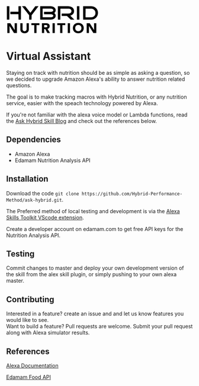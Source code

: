 ![nutrition logo](/nutrition.png)
# Virtual Assistant

Staying on track with nutrition should be as simple as asking a question, so we decided to upgrade Amazon Alexa's ability to answer nutrition related questions.

The goal is to make tracking macros with Hybrid Nutrition, or any nutrition service,
easier with the speach technology powered by Alexa. 

If you're not familiar with the alexa voice model or Lambda functions, read the [Ask Hybrid Skill Blog](https://www.notion.so/Ask-Hybrid-on-Amazon-Alexa-8e9d26ced15346c68f3d9186cc3a7142) and check out the references below.

## Dependencies
- Amazon Alexa
- Edamam Nutrition Analysis API

## Installation
Download the code `git clone https://github.com/Hybrid-Performance-Method/ask-hybrid.git`. 
  
The Preferred method of local testing and development is via the [Alexa Skills Toolkit VScode extension](https://developer.amazon.com/en-US/docs/alexa/ask-toolkit/vs-code-ask-skills.html).   
  
Create a developer account on edamam.com to get free API keys for the Nutrition Analysis API.

## Testing
Commit changes to master and deploy your own development version of the skill from the alex skill plugin, or simply pushing to your own alexa master.

## Contributing
Interested in a feature? create an issue and and let us know features you would like to see.  
Want to build a feature? Pull requests are welcome. Submit your pull request along with Alexa simulator results. 

## References
[Alexa Documentation](https://developer.amazon.com/en-US/docs/alexa/custom-skills/steps-to-build-a-custom-skill.html)
  
[Edamam Food API](https://developer.edamam.com/)
